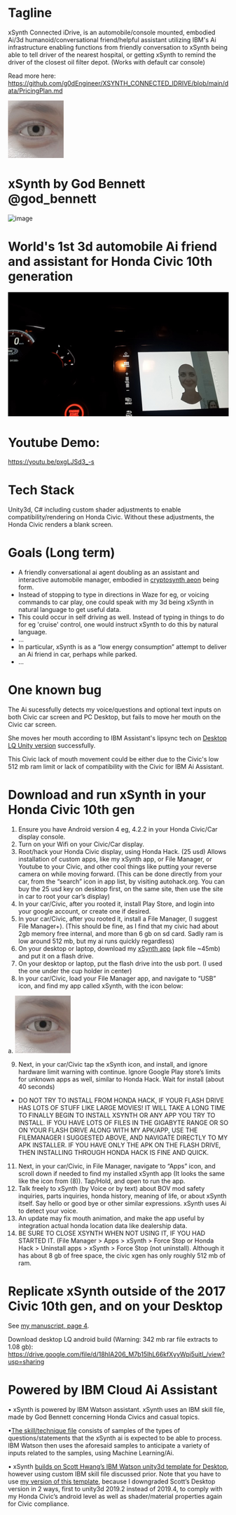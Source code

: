 # Tagline

xSynth Connected iDrive, is an automobile/console mounted, embodied Ai/3d humanoid/conversational friend/helpful assistant utilizing IBM's Ai infrastructure enabling functions from friendly conversation to xSynth being able to tell driver of the nearest hospital, or getting xSynth to remind the driver of the closest oil filter depot. (Works with default car console)

Read more here: https://github.com/g0dEngineer/XSYNTH_CONNECTED_IDRIVE/blob/main/data/PricingPlan.md



![image](https://github.com/g0dEngineer/XSYNTH_CONNECTED_IDRIVE/blob/main/data/xSynthIcon.jpg)

# xSynth by God Bennett @god_bennett

![image](https://github.com/g0dEngineer/XSYNTH_CONNECTED_IDRIVE/blob/main/XSYNTH_CONNECTED_DRIVE_LQ_GIF_III.gif)


# World's 1st 3d automobile Ai friend and assistant for Honda Civic 10th generation 

![image](https://github.com/g0dEngineer/XSYNTH_CONNECTED_IDRIVE/blob/main/data/xSynth_ProjectRun_Civic.jpg)

# Youtube Demo:
https://youtu.be/pxgLJSd3_-s


# Tech Stack
Unity3d, C# including custom shader adjustments to enable compatibility/rendering on Honda Civic.
Without these adjustments, the Honda Civic renders a blank screen.


# Goals (Long term)
* A friendly conversational ai agent doubling as an assistant and interactive automobile manager, embodied in [cryptosynth aeon](https://github.com/g0dEngineer/Cryptosynth) being form.
* Instead of stopping to type in directions in Waze for eg, or voicing commands to car play, one could speak with my 3d being xSynth in natural language to get useful data.
* This could occur in self driving as well. Instead of typing in things to do for eg 'cruise' control, one would instruct xSynth to do this by natural language.
* ...
* In particular, xSynth is as a “low energy consumption” attempt to deliver an Ai friend in car, perhaps while parked.
* ...




# One known bug

The Ai sucessfully detects my voice/questions and optional text inputs on both Civic car screen and PC Desktop, but fails to move her mouth on the Civic car screen.

She moves her mouth according to IBM Assistant's lipsync tech on [Desktop LQ Unity version](https://github.com/g0dEngineer/XSYNTH_CONNECTED_IDRIVE/#replicate-xsynth-outside-of-the-2017-civic-10th-gen-and-on-your-desktop) successfully.

This Civic lack of mouth movement could be either due to the Civic's low 512 mb ram limit or lack of compatibility with the Civic for IBM Ai Assistant.




# Download and run xSynth in your Honda Civic 10th gen
 

1.	Ensure you have Android version 4 eg, 4.2.2 in your Honda Civic/Car display console.
2.	Turn on your Wifi on your Civic/Car display.
3.	Root/hack your Honda Civic display, using Honda Hack. (25 usd) Allows installation of custom apps, like my xSynth app, or File Manager, or Youtube to your Civic, and other cool things like putting your reverse camera on while moving forward. (This can be done directly from your car, from the “search” icon in app list, by visiting autohack.org. You can buy the 25 usd key on desktop first, on the same site, then use the site in car to root your car’s display)
4.	In your car/Civic, after you rooted it, install Play Store, and login into your google account, or create one if desired.
5.	In your car/Civic, after you rooted it, install a File Manager, (I suggest File Manager+). (This should be fine, as I find that my civic had about 2gb memory free internal, and more than 6 gb on sd card. Sadly ram is low around 512 mb, but my ai runs quickly regardless)
6.	On your desktop or laptop, download my [xSynth app](https://drive.google.com/file/d/1sECZtaJS7osv5DrjIShSb7RMxy02Gc_P/view?usp=sharing) (apk file ~45mb) and put it on a flash drive.
7.	On your desktop or laptop, put the flash drive into the usb port. (I used the one under the cup holder in center)
8.	In your car/Civic, load your File Manager app, and navigate to “USB” icon, and find my app called xSynth, with the icon below:

a. ![image](https://github.com/g0dEngineer/XSYNTH_CONNECTED_IDRIVE/blob/main/data/xSynthIcon.jpg)	 

9.	Next, in your car/Civic tap the xSynth icon, and install, and ignore hardware limit warning with continue. Ignore Google Play store’s limits for unknown apps as well, similar to Honda Hack. Wait for install (about 40 seconds)
* DO NOT TRY TO INSTALL FROM HONDA HACK, IF YOUR FLASH DRIVE HAS LOTS OF STUFF LIKE LARGE MOVIES! IT WILL TAKE A LONG TIME TO FINALLY BEGIN TO INSTALL XSYNTH OR ANY APP YOU TRY TO INSTALL. IF YOU HAVE LOTS OF FILES IN THE GIGABYTE RANGE OR SO ON YOUR FLASH DRIVE ALONG WITH MY APK/APP, USE THE FILEMANAGER I SUGGESTED ABOVE, AND NAVIGATE DIRECTLY TO MY APK INSTALLER. IF YOU HAVE ONLY THE APK ON THE FLASH DRIVE, THEN INSTALLING THROUGH HONDA HACK IS FINE AND QUICK.
11.	Next, in your car/Civic, in File Manager, navigate to “Apps” icon, and scroll down if needed to find my installed xSynth app (It looks the same like the icon from (8)). Tap/Hold, and open to run the app. 
12.	Talk freely to xSynth (by Voice or by text) about BOV mod safety inquiries, parts inquiries, honda history, meaning of life, or about xSynth itself. Say hello or good bye or other similar expressions. xSynth uses Ai to detect your voice.
13.	An update may fix mouth animation, and make the app useful by integration actual honda location data like dealership data.
14. BE SURE TO CLOSE XSYNTH WHEN NOT USING IT, IF YOU HAD STARTED IT. (File Manager > Apps > xSynth > Force Stop or Honda Hack > Uninstall apps > xSynth > Force Stop (not uninstall). Although it has about 8 gb of free space, the civic xgen has only roughly 512 mb of ram.




# Replicate xSynth outside of the 2017 Civic 10th gen, and on your Desktop

See [my manuscript, page 4](https://github.com/g0dEngineer/XSYNTH_CONNECTED_IDRIVE/blob/main/data/xSynth_Manuscript.pdf).

Download desktop LQ android build (Warning: 342 mb rar file extracts to 1.08 gb): https://drive.google.com/file/d/18hIA206_M7b15lhL66kfXyyWpi5uitl_/view?usp=sharing


# Powered by IBM Cloud Ai Assistant

•	xSynth is powered by IBM Watson assistant. xSynth uses an IBM skill file, made by God Bennett concerning Honda Civics and casual topics.

•[The skill/technique file](https://github.com/g0dEngineer/XSYNTH_CONNECTED_IDRIVE/blob/main/data/xSynth_CivicTenthGeneration_Technique_byGodBennett.json) consists of samples of the types of questions/statements that the xSynth ai is expected to be able to process. IBM Watson then uses the aforesaid samples to anticipate a variety of inputs related to the samples, using Machine Learning/Ai.

•	xSynth [builds on Scott Hwang’s IBM Watson unity3d template for Desktop](https://github.com/snhwang/Unity-Watson-STT-Assistant-TTS), however using custom IBM skill file discussed prior. Note that you have to use [my version of this template](https://drive.google.com/file/d/18hIA206_M7b15lhL66kfXyyWpi5uitl_/view?usp=sharing), because I downgraded Scott’s Desktop version in 2 ways, first to unity3d 2019.2 instead of 2019.4, to comply with my Honda Civic’s android level as well as shader/material properties again for Civic compliance.


